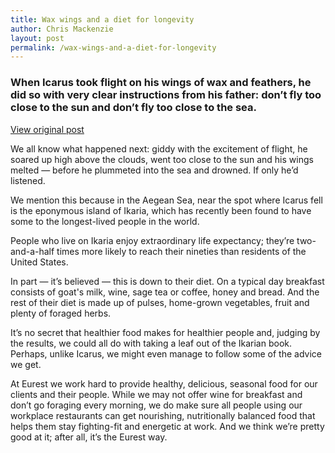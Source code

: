 ```yaml
---
title: Wax wings and a diet for longevity
author: Chris Mackenzie
layout: post
permalink: /wax-wings-and-a-diet-for-longevity
---
```


### When Icarus took flight on his wings of wax and feathers, he did so with very clear instructions from his father: don’t fly too close to the sun and don’t fly too close to the sea. 

<div class="download-box">
    <a href="//eurestfood.co.uk/303_Wax-wings-and-a-diet-for-longevity.aspx" target="_blank">View original post</a>
</div>

We all know what happened next: giddy with the excitement of flight, he soared up high above the clouds, went too close to the sun and his wings melted — before he plummeted into the sea and drowned. If only he’d listened.

We mention this because in the Aegean Sea, near the spot where Icarus fell is the eponymous island of Ikaria, which has recently been found to have some to the longest-lived people in the world.

People who live on Ikaria enjoy extraordinary life expectancy; they’re two-and-a-half times more likely to reach their nineties than residents of the United States.

In part — it’s believed — this is down to their diet. On a typical day breakfast consists of goat's milk, wine, sage tea or coffee, honey and bread. And the rest of their diet is made up of pulses, home-grown vegetables, fruit and plenty of foraged herbs.

It’s no secret that healthier food makes for healthier people and, judging by the results, we could all do with taking a leaf out of the Ikarian book. Perhaps, unlike Icarus, we might even manage to follow some of the advice we get.

At Eurest we work hard to provide healthy, delicious, seasonal food for our clients and their people. While we may not offer wine for breakfast and don’t go foraging every morning, we do make sure all people using our workplace restaurants can get nourishing, nutritionally balanced food that helps them stay fighting-fit and energetic at work. And we think we’re pretty good at it; after all, it’s the Eurest way.
